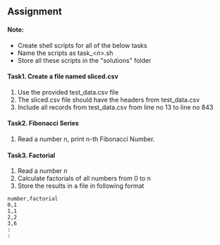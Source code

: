 ## Assignment

#### Note: 
- Create shell scripts for all of the below tasks
- Name the scripts as task_<*n*>.sh 
- Store all these scripts in the "solutions" folder

#### Task1. Create a file named sliced.csv 
1. Use the provided test_data.csv file
2. The sliced.csv file should have the headers from test_data.csv
3. Include all records from test_data.csv from line no 13 to line no 843

#### Task2. Fibonacci Series
1. Read a number n, print n-th Fibonacci Number.

#### Task3. Factorial
1. Read a number n
2. Calculate factorials of all numbers from 0 to n
3. Store the results in a file in following format
```
number,factorial
0,1
1,1
2,2
3,6
:
:
```
